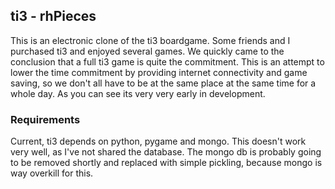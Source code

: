 ## ti3 - rhPieces
This is an electronic clone of the ti3 boardgame. Some friends and I purchased ti3
and enjoyed several games. We quickly came to the conclusion that a full ti3 game is
quite the commitment. This is an attempt to lower the time commitment by providing
internet connectivity and game saving, so we don't all have to be at the same place
at the same time for a whole day. As you can see its very very early in development.

### Requirements
Current, ti3 depends on python, pygame and mongo. This doesn't work very well, as I've not shared
the database. The mongo db is probably going to be removed shortly and replaced with
simple pickling, because mongo is way overkill for this.
